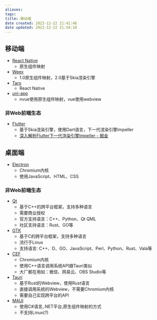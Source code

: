 ```yaml
---
aliases:
tags:
title: 移动端
date created: 2022-12-22 21:41:46
date updated: 2022-12-22 21:54:18
---
```


## 移动端

- [React Native](https://reactnative.dev/)
  - 原生组件映射
- [Weex](https://weex.apache.org/)
  - 1.0原生组件映射，2.0基于Skia渲染引擎
- [Taro](https://taro.aotu.io/)
  - React Native
- [uni-app](https://uniapp.dcloud.io/)
  - nvue使用原生组件映射，vue使用webview

### 非Web前端生态

- [Flutter](https://flutter.dev/)
  - 基于Skia渲染引擎，使用Dart语言，下一代渲染引擎Impeller
  - [深入解析Flutter下一代渲染引擎Impeller - 掘金](https://juejin.cn/post/7134950321595351047#heading-4)

## 桌面端

- [Electron](https://www.electronjs.org/)
  - Chromium内核
  - 使用JavaScript、HTML、CSS

### 非Web前端生态

- [Qt](https://www.qt.io/)
  - 基于C++的跨平台框架，支持多种语言
  - 需要商业授权
  - 官方支持语言：C++、Python、Qt QML
  - 社区支持语言：Rust、GO等
- [GTK](https://www.gtk.org/)
  - 基于C的跨平台框架，支持多种语言
  - 流行于Linux
  - 支持语言: C++、D、GO、JavaScript、Perl、Python、Rust、Vala等
- [CEF](https://bitbucket.org/chromiumembedded/cef/src/master/)
  - Chromium内核
  - 使用C++语言调用系统API跟Tauri类似
  - 大厂都在用如：微信、网易云、OBS Studio等
- [Tauri](https://tauri.studio/)
  - 基于Rust的Webview，使用Rust语言
  - 直接调用系统的Webview，不需要Chromium内核
  - 需要自己实现跨平台的API
- [MAUI](https://dotnet.microsoft.com/zh-cn/apps/maui)
  - 使用C#语言,.NET平台,原生组件映射的方式
  - 不支持Linux(?)
